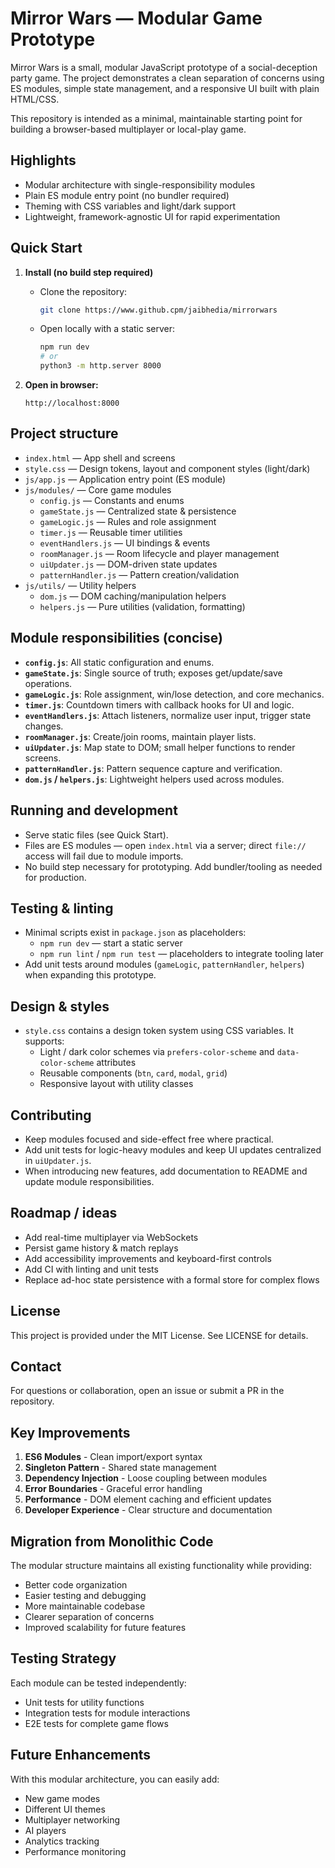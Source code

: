 # Mirror Wars — Modular Game Prototype

Mirror Wars is a small, modular JavaScript prototype of a social-deception party game. The project demonstrates a clean separation of concerns using ES modules, simple state management, and a responsive UI built with plain HTML/CSS.

This repository is intended as a minimal, maintainable starting point for building a browser-based multiplayer or local-play game.

## Highlights

- Modular architecture with single-responsibility modules
- Plain ES module entry point (no bundler required)
- Theming with CSS variables and light/dark support
- Lightweight, framework-agnostic UI for rapid experimentation

## Quick Start

1. **Install (no build step required)**
   - Clone the repository:
     ```bash
     git clone https://www.github.cpm/jaibhedia/mirrorwars
     ```
   - Open locally with a static server:
     ```bash
     npm run dev
     # or
     python3 -m http.server 8000
     ```

2. **Open in browser:**
   ```
   http://localhost:8000
   ```

## Project structure

- `index.html` — App shell and screens
- `style.css` — Design tokens, layout and component styles (light/dark)
- `js/app.js` — Application entry point (ES module)
- `js/modules/` — Core game modules
  - `config.js` — Constants and enums
  - `gameState.js` — Centralized state & persistence
  - `gameLogic.js` — Rules and role assignment
  - `timer.js` — Reusable timer utilities
  - `eventHandlers.js` — UI bindings & events
  - `roomManager.js` — Room lifecycle and player management
  - `uiUpdater.js` — DOM-driven state updates
  - `patternHandler.js` — Pattern creation/validation
- `js/utils/` — Utility helpers
  - `dom.js` — DOM caching/manipulation helpers
  - `helpers.js` — Pure utilities (validation, formatting)

## Module responsibilities (concise)

- **`config.js`**: All static configuration and enums.
- **`gameState.js`**: Single source of truth; exposes get/update/save operations.
- **`gameLogic.js`**: Role assignment, win/lose detection, and core mechanics.
- **`timer.js`**: Countdown timers with callback hooks for UI and logic.
- **`eventHandlers.js`**: Attach listeners, normalize user input, trigger state changes.
- **`roomManager.js`**: Create/join rooms, maintain player lists.
- **`uiUpdater.js`**: Map state to DOM; small helper functions to render screens.
- **`patternHandler.js`**: Pattern sequence capture and verification.
- **`dom.js` / `helpers.js`**: Lightweight helpers used across modules.

## Running and development

- Serve static files (see Quick Start).
- Files are ES modules — open `index.html` via a server; direct `file://` access will fail due to module imports.
- No build step necessary for prototyping. Add bundler/tooling as needed for production.

## Testing & linting

- Minimal scripts exist in `package.json` as placeholders:
  - `npm run dev` — start a static server
  - `npm run lint` / `npm run test` — placeholders to integrate tooling later
- Add unit tests around modules (`gameLogic`, `patternHandler`, `helpers`) when expanding this prototype.

## Design & styles

- `style.css` contains a design token system using CSS variables. It supports:
  - Light / dark color schemes via `prefers-color-scheme` and `data-color-scheme` attributes
  - Reusable components (`btn`, `card`, `modal`, `grid`)
  - Responsive layout with utility classes

## Contributing

- Keep modules focused and side-effect free where practical.
- Add unit tests for logic-heavy modules and keep UI updates centralized in `uiUpdater.js`.
- When introducing new features, add documentation to README and update module responsibilities.

## Roadmap / ideas

- Add real-time multiplayer via WebSockets
- Persist game history & match replays
- Add accessibility improvements and keyboard-first controls
- Add CI with linting and unit tests
- Replace ad-hoc state persistence with a formal store for complex flows

## License

This project is provided under the MIT License. See LICENSE for details.

## Contact

For questions or collaboration, open an issue or submit a PR in the repository.



## Key Improvements

1. **ES6 Modules** - Clean import/export syntax
2. **Singleton Pattern** - Shared state management
3. **Dependency Injection** - Loose coupling between modules
4. **Error Boundaries** - Graceful error handling
5. **Performance** - DOM element caching and efficient updates
6. **Developer Experience** - Clear structure and documentation

## Migration from Monolithic Code

The modular structure maintains all existing functionality while providing:
- Better code organization
- Easier testing and debugging
- More maintainable codebase
- Clearer separation of concerns
- Improved scalability for future features

## Testing Strategy

Each module can be tested independently:
- Unit tests for utility functions
- Integration tests for module interactions
- E2E tests for complete game flows

## Future Enhancements

With this modular architecture, you can easily add:
- New game modes
- Different UI themes
- Multiplayer networking
- AI players
- Analytics tracking
- Performance monitoring

